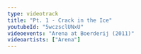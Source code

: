 ```yaml
---
type: videotrack
title: "Pt. 1 - Crack in the Ice"
youtubeId: "5wczsclUNxU"
videoevents: "Arena at Boerderij (2011)"
videoartists: ["Arena"]
---
```

